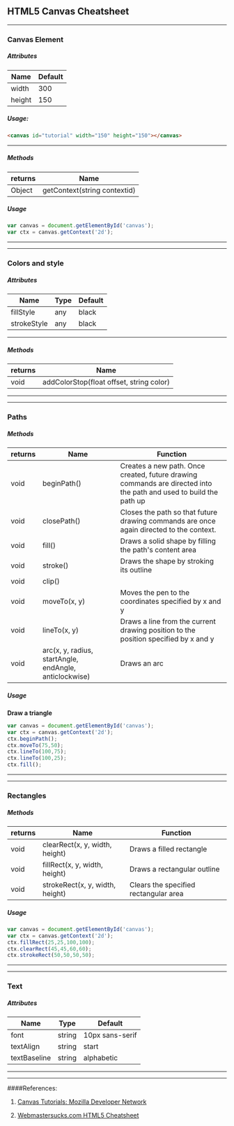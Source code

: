 ## HTML5 Canvas Cheatsheet
---

### Canvas Element
##### Attributes

|Name| Default|
|----|--------|
|width| 300|
|height| 150|

##### Usage:

```html
<canvas id="tutorial" width="150" height="150"></canvas>
```

***
##### Methods
|returns| Name |
|-------|------|
|Object |getContext(string contextid)|


##### Usage
```javascript
var canvas = document.getElementById('canvas');
var ctx = canvas.getContext('2d');
```

---
___
### Colors and style
##### Attributes

|Name  |Type|Default|
|------|----|-------|
|fillStyle| any| black|
|strokeStyle| any| black|

***

##### Methods
|returns| Name |
|-------|------|
|void |addColorStop(float offset, string color)|

---

---
### Paths
##### Methods
|returns| Name |Function|
|-------|------|--------|
|void |beginPath()|Creates a new path. Once created, future drawing commands are directed into the path and used to build the path up|
|void |closePath()|Closes the path so that future drawing commands are once again directed to the context.
|void |fill()|Draws a solid shape by filling the path's content area|
|void |stroke()|Draws the shape by stroking its outline|
|void |clip()|
|void |moveTo(x, y)|Moves the pen to the coordinates specified by x and y|
|void |lineTo(x, y)|Draws a line from the current drawing position to the position specified by x and y|
|void| arc(x, y, radius, startAngle, endAngle, anticlockwise)| Draws an arc|


##### Usage

__Draw a triangle__

```javascript
var canvas = document.getElementById('canvas');
var ctx = canvas.getContext('2d');
ctx.beginPath();
ctx.moveTo(75,50);
ctx.lineTo(100,75);
ctx.lineTo(100,25);
ctx.fill();
```
---

---

### Rectangles
##### Methods
|returns| Name | Function |
|-------|------|----------|
|void |clearRect(x, y, width, height)|Draws a filled rectangle|
|void |fillRect(x, y, width, height)|Draws a rectangular outline|
|void |strokeRect(x, y, width, height)|Clears the specified rectangular area|

##### Usage
```javascript
var canvas = document.getElementById('canvas');
var ctx = canvas.getContext('2d');
ctx.fillRect(25,25,100,100);
ctx.clearRect(45,45,60,60);
ctx.strokeRect(50,50,50,50);

```

---

---
### Text
##### Attributes

|Name  |Type|Default|
|------|----|-------|
|font| string| 10px sans-serif|
|textAlign| string| start|
|textBaseline| string| alphabetic|

---

---

####References:

1. [Canvas Tutorials: Mozilla Developer Network][2]

2. [Webmastersucks.com HTML5 Cheatsheet][1]

[1]: http://www.webmastersucks.com/uploads/HTML5_Canvas_Cheat_Sheet.png
[2]: https://developer.mozilla.org/en-US/docs/Web/Guide/HTML/Canvas_tutorial?redirectlocale=en-US&redirectslug=Canvas_tutorial